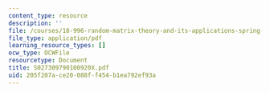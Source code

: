 ```yaml
---
content_type: resource
description: ''
file: /courses/18-996-random-matrix-theory-and-its-applications-spring-2004/205f207ace20088ff454b1ea792ef93a_S027309790100920X.pdf
file_type: application/pdf
learning_resource_types: []
ocw_type: OCWFile
resourcetype: Document
title: S027309790100920X.pdf
uid: 205f207a-ce20-088f-f454-b1ea792ef93a
---
```

